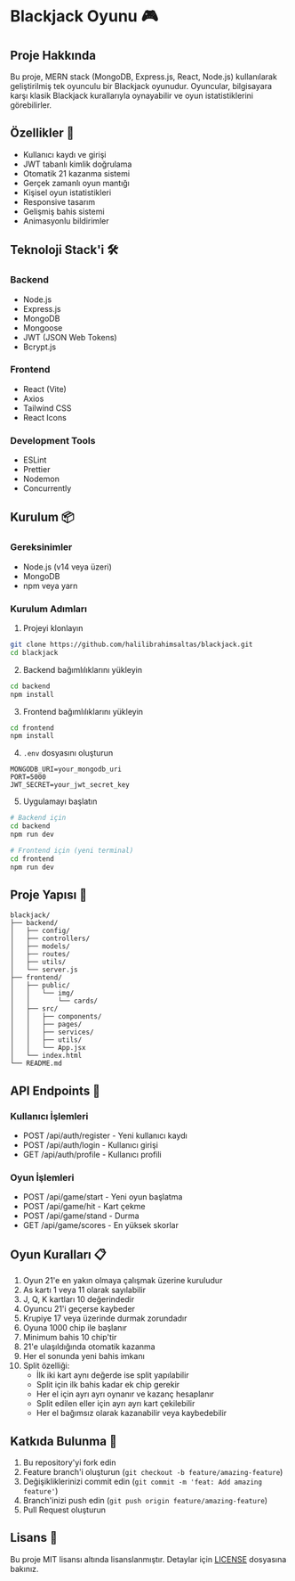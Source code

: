 # Blackjack Oyunu 🎮

## Proje Hakkında

Bu proje, MERN stack (MongoDB, Express.js, React, Node.js) kullanılarak geliştirilmiş tek oyunculu bir Blackjack oyunudur. Oyuncular, bilgisayara karşı klasik Blackjack kurallarıyla oynayabilir ve oyun istatistiklerini görebilirler.

## Özellikler 🌟

- Kullanıcı kaydı ve girişi
- JWT tabanlı kimlik doğrulama
- Otomatik 21 kazanma sistemi
- Gerçek zamanlı oyun mantığı
- Kişisel oyun istatistikleri
- Responsive tasarım
- Gelişmiş bahis sistemi
- Animasyonlu bildirimler

## Teknoloji Stack'i 🛠

### Backend

- Node.js
- Express.js
- MongoDB
- Mongoose
- JWT (JSON Web Tokens)
- Bcrypt.js

### Frontend

- React (Vite)
- Axios
- Tailwind CSS
- React Icons

### Development Tools

- ESLint
- Prettier
- Nodemon
- Concurrently

## Kurulum 📦

### Gereksinimler

- Node.js (v14 veya üzeri)
- MongoDB
- npm veya yarn

### Kurulum Adımları

1. Projeyi klonlayın

```bash
git clone https://github.com/halilibrahimsaltas/blackjack.git
cd blackjack
```

2. Backend bağımlılıklarını yükleyin

```bash
cd backend
npm install
```

3. Frontend bağımlılıklarını yükleyin

```bash
cd frontend
npm install
```

4. `.env` dosyasını oluşturun

```env
MONGODB_URI=your_mongodb_uri
PORT=5000
JWT_SECRET=your_jwt_secret_key
```

5. Uygulamayı başlatın

```bash
# Backend için
cd backend
npm run dev

# Frontend için (yeni terminal)
cd frontend
npm run dev
```

## Proje Yapısı 📁

```
blackjack/
├── backend/
│   ├── config/
│   ├── controllers/
│   ├── models/
│   ├── routes/
│   ├── utils/
│   └── server.js
├── frontend/
│   ├── public/
│   │   └── img/
│   │       └── cards/
│   ├── src/
│   │   ├── components/
│   │   ├── pages/
│   │   ├── services/
│   │   ├── utils/
│   │   └── App.jsx
│   └── index.html
└── README.md
```

## API Endpoints 🔌

### Kullanıcı İşlemleri

- POST /api/auth/register - Yeni kullanıcı kaydı
- POST /api/auth/login - Kullanıcı girişi
- GET /api/auth/profile - Kullanıcı profili

### Oyun İşlemleri

- POST /api/game/start - Yeni oyun başlatma
- POST /api/game/hit - Kart çekme
- POST /api/game/stand - Durma
- GET /api/game/scores - En yüksek skorlar

## Oyun Kuralları 📋

1. Oyun 21'e en yakın olmaya çalışmak üzerine kuruludur
2. As kartı 1 veya 11 olarak sayılabilir
3. J, Q, K kartları 10 değerindedir
4. Oyuncu 21'i geçerse kaybeder
5. Krupiye 17 veya üzerinde durmak zorundadır
6. Oyuna 1000 chip ile başlanır
7. Minimum bahis 10 chip'tir
8. 21'e ulaşıldığında otomatik kazanma
9. Her el sonunda yeni bahis imkanı
10. Split özelliği:
    - İlk iki kart aynı değerde ise split yapılabilir
    - Split için ilk bahis kadar ek chip gerekir
    - Her el için ayrı ayrı oynanır ve kazanç hesaplanır
    - Split edilen eller için ayrı ayrı kart çekilebilir
    - Her el bağımsız olarak kazanabilir veya kaybedebilir

## Katkıda Bulunma 🤝

1. Bu repository'yi fork edin
2. Feature branch'i oluşturun (`git checkout -b feature/amazing-feature`)
3. Değişikliklerinizi commit edin (`git commit -m 'feat: Add amazing feature'`)
4. Branch'inizi push edin (`git push origin feature/amazing-feature`)
5. Pull Request oluşturun

## Lisans 📝

Bu proje MIT lisansı altında lisanslanmıştır. Detaylar için [LICENSE](LICENSE) dosyasına bakınız.
